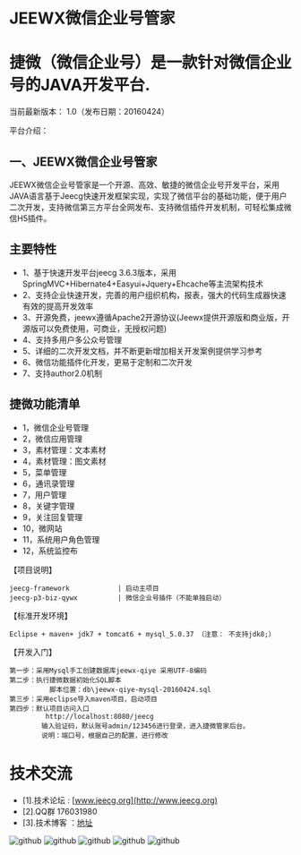 JEEWX微信企业号管家
===============
捷微（微信企业号）是一款针对微信企业号的JAVA开发平台.
===============
当前最新版本： 1.0（发布日期：20160424）

平台介绍：

一、JEEWX微信企业号管家
-----------------------------------
JEEWX微信企业号管家是一个开源、高效、敏捷的微信企业号开发平台，采用JAVA语言基于Jeecg快速开发框架实现，实现了微信平台的基础功能，便于用户二次开发，支持微信第三方平台全网发布、支持微信插件开发机制，可轻松集成微信H5插件。

主要特性
-----------------------------------
* 	1、基于快速开发平台jeecg 3.6.3版本，采用SpringMVC+Hibernate4+Easyui+Jquery+Ehcache等主流架构技术
*   2、支持企业快速开发，完善的用户组织机构，报表，强大的代码生成器快速有效的提高开发效率
*   3、开源免费，jeewx遵循Apache2开源协议(Jeewx提供开源版和商业版，开源版可以免费使用，可商业，无授权问题)
*   4、支持多用户多公众号管理
*   5、详细的二次开发文档，并不断更新增加相关开发案例提供学习参考
*   6、微信功能插件化开发，更易于定制和二次开发
*   7、支持author2.0机制

捷微功能清单
-----------------------------------
*   1，微信企业号管理
*   2，微信应用管理
*   3，素材管理：文本素材
*   4，素材管理：图文素材
*   5，菜单管理
*   6，通讯录管理
*   7，用户管理
*   8，关键字管理
*   9，关注回复管理
*   10，微网站
*   11，系统用户角色管理
*   12，系统监控布
    
【项目说明】

	jeecg-framework            | 启动主项目
	jeecg-p3-biz-qywx          | 微信企业号插件（不能单独启动）

【标准开发环境】

    Eclipse + maven+ jdk7 + tomcat6 + mysql_5.0.37 （注意： 不支持jdk8;）

【开发入门】

    第一步：采用Mysql手工创建数据库jeewx-qiye 采用UTF-8编码
    第二步：执行捷微数据初始化SQL脚本
              脚本位置：db\jeewx-qiye-mysql-20160424.sql
    第三步：采用eclipse导入maven项目，启动项目
    第四步：默认项目访问入口
             http://localhost:8080/jeecg
            输入验证码，默认账号admin/123456进行登录，进入捷微管家后台。
            说明：端口号，根据自己的配置，进行修改


技术交流
==========

* [1].技术论坛 :  [www.jeecg.org](http://www.jeecg.org)
* [2].QQ群 176031980
* [3].技术博客 ：[地址](http://blog.csdn.net/zhangdaiscott)


![github](http://static.oschina.net/uploads/space/2016/0424/131025_trWY_930898.png "jeewx")
![github](http://static.oschina.net/uploads/space/2016/0424/131056_lr02_930898.png "jeewx")
![github](http://static.oschina.net/uploads/space/2016/0424/131105_BSlN_930898.png "jeewx")
![github](http://static.oschina.net/uploads/space/2016/0424/131036_oV7J_930898.png "jeewx")
![github](http://img.blog.csdn.net/20160424150826957?watermark/2/text/aHR0cDovL2Jsb2cuY3Nkbi5uZXQv/font/5a6L5L2T/fontsize/400/fill/I0JBQkFCMA==/dissolve/70/gravity/Center "jeewx")